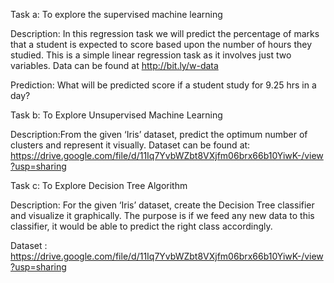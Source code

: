Task a: To explore the supervised machine learning

Description: In this regression task we will predict the percentage of marks that a student is expected to score based upon the number of hours they studied. 
This is a simple linear regression task as it involves just two variables.
Data can be found at http://bit.ly/w-data

Prediction:
What will be predicted score if a student study for 9.25 hrs in a
day?

Task b: To Explore Unsupervised Machine Learning

Description:From the given ‘Iris’ dataset, predict the optimum number of clusters and represent it visually.
Dataset can be found at: https://drive.google.com/file/d/11Iq7YvbWZbt8VXjfm06brx66b10YiwK-/view?usp=sharing


Task c: To Explore Decision Tree Algorithm

Description:
For the given ‘Iris’ dataset, create the Decision Tree classifier and visualize it graphically. 
The purpose is if we feed any new data to this classifier, it would be able to predict the right class accordingly.

Dataset :
https://drive.google.com/file/d/11Iq7YvbWZbt8VXjfm06brx66b10YiwK-/view?usp=sharing